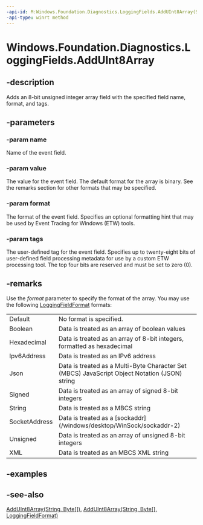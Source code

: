 ```yaml
---
-api-id: M:Windows.Foundation.Diagnostics.LoggingFields.AddUInt8Array(System.String,System.Byte[],Windows.Foundation.Diagnostics.LoggingFieldFormat,System.Int32)
-api-type: winrt method
---
```


<!-- Method syntax
public void AddUInt8Array(System.String name, System.Byte[] value, Windows.Foundation.Diagnostics.LoggingFieldFormat format, System.Int32 tags)
-->

# Windows.Foundation.Diagnostics.LoggingFields.AddUInt8Array

## -description
Adds an 8-bit unsigned integer array field with the specified field name, format, and tags.

## -parameters
### -param name
Name of the event field.

### -param value
The value for the event field. The default format for the array is binary. See the remarks section for other formats that may be specified.

### -param format
The format of the event field. Specifies an optional formatting hint that may be used by Event Tracing for Windows (ETW) tools.

### -param tags
The user-defined tag for the event field. Specifies up to twenty-eight bits of user-defined field processing metadata for use by a custom ETW processing tool. The top four bits are reserved and must be set to zero (0).

## -remarks
Use the *format* parameter to specify the format of the array. You may use the following [LoggingFieldFormat](loggingfieldformat.md) formats:<table>
   <tr><td>Default</td><td>No format is specified.</td></tr>
   <tr><td>Boolean</td><td>Data is treated as an array of boolean values</td></tr>
   <tr><td>Hexadecimal</td><td>Data is treated as an array of 8-bit integers, formatted as hexadecimal</td></tr>
   <tr><td>Ipv6Address</td><td>Data is treated as an IPv6 address</td></tr>
   <tr><td>Json</td><td>Data is treated as a Multi-Byte Character Set (MBCS) JavaScript Object Notation (JSON) string</td></tr>
   <tr><td>Signed</td><td>Data is treated as an array of signed 8-bit integers</td></tr>
   <tr><td>String</td><td>Data is treated as a MBCS string</td></tr>
   <tr><td>SocketAddress</td><td>Data is treated as a [sockaddr](/windows/desktop/WinSock/sockaddr-2)</td></tr>
   <tr><td>Unsigned</td><td>Data is treated as an array of unsigned 8-bit integers</td></tr>
   <tr><td>XML</td><td>Data is treated as an MBCS XML string</td></tr>
</table>



## -examples

## -see-also
[AddUInt8Array(String, Byte\[\])](/uwp/api/windows.foundation.diagnostics.loggingfields.adduint8array#windows-foundation-diagnostics-loggingfields-adduint8array(system-string-system-byte())), [AddUInt8Array(String, Byte\[\], LoggingFieldFormat)](/uwp/api/windows.foundation.diagnostics.loggingfields.adduint8array#windows-foundation-diagnostics-loggingfields-adduint8array(system-string-system-byte()-windows-foundation-diagnostics-loggingfieldformat))